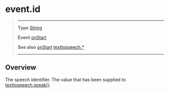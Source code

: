 # event.id

> --------------------- ------------------------------------------------------------------------------------------
> __Type__              [String](https://docs.coronalabs.com/api/type/String.html)

> __Event__             [onStart](/plugin/texttospeech/event/onStart/)

> __See also__          [onStart](/plugin/texttospeech/event/onStart/)
>						[texttospeech.*](/plugin/texttospeech/)
> --------------------- ------------------------------------------------------------------------------------------

## Overview

The speech identifier. The value that has been supplied to [texttospeech.speak()](/plugin/texttospeech/speak).